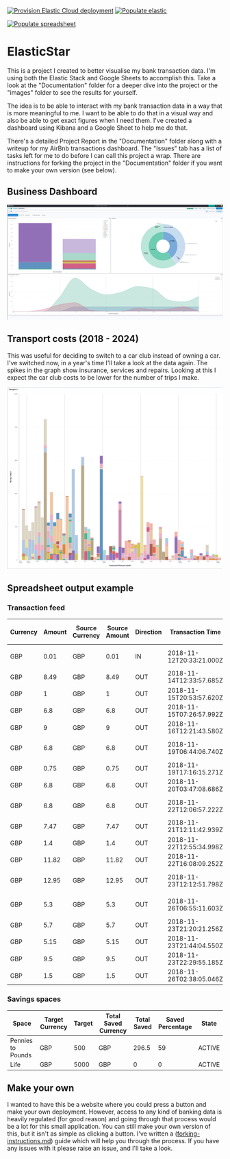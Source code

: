 [![Provision Elastic Cloud deployment](https://github.com/clincha/ElasticStar/actions/workflows/provision-elastic-deployment.yml/badge.svg?branch=master)](https://github.com/clincha/ElasticStar/actions/workflows/provision-elastic-deployment.yml)
[![Populate elastic](https://github.com/clincha/ElasticStar/actions/workflows/populate-elastic.yml/badge.svg)](https://github.com/clincha/ElasticStar/actions/workflows/populate-elastic.yml)  

[![Populate spreadsheet](https://github.com/clincha/ElasticStar/actions/workflows/populate-spreadsheet.yml/badge.svg)](https://github.com/clincha/ElasticStar/actions/workflows/populate-spreadsheet.yml)

# ElasticStar

This is a project I created to better visualise my bank transaction data. I'm using both the Elastic Stack and Google Sheets to accomplish this. Take a look at the "Documentation" folder for a deeper dive into the project or the "images" folder to see the results for yourself.

The idea is to be able to interact with my bank transaction data in a way that is more meaningful to me. I want to be able to do that in a visual way and also be able to get exact figures when I need them. I've created a dashboard using Kibana and a Google Sheet to help me do that.

There's a detailed Project Report in the "Documentation" folder along with a writeup for my AirBnb transactions dashboard. The "Issues" tab has a list of tasks left for me to do before I can call this project a wrap. There are instructions for forking the project in the "Documentation" folder if you want to make your own version (see below).

## Business Dashboard

![business-dashboard-05.png](/images/business-dashboard-05.png)

## Transport costs (2018 - 2024)

This was useful for deciding to switch to a car club instead of owning a car. I've switched now, in a year's time I'll take a look at the data again. The spikes in the graph show insurance, services and repairs. Looking at this I expect the car club costs to be lower for the number of trips I make.

![transport costs.png](/images/transport-costs.png)

## Spreadsheet output example

### Transaction feed

| Currency | Amount | Source Currency | Source Amount | Direction | Transaction Time         | Source              | Status  | Counter Party Type | Counter Party Name   | Reference                                                    | Country | Spending Category | Has Attachment | Has Receipt |
|----------|--------|-----------------|---------------|-----------|--------------------------|---------------------|---------|--------------------|----------------------|--------------------------------------------------------------|---------|-------------------|----------------|-------------|
| GBP      | 0.01   | GBP             | 0.01          | IN        | 2018-11-12T20:33:21.000Z | FASTER_PAYMENTS_IN  | SETTLED | SENDER             | PAYPAL CODE 4269     | PAYPAL CODE 4269                                             | GB      | INCOME            | FALSE          | FALSE       |
| GBP      | 8.49   | GBP             | 8.49          | OUT       | 2018-11-14T12:33:57.685Z | MASTER_CARD         | SETTLED | MERCHANT           | Pizza Hut 228        | PIZZA HUT 228          LONDON        GBR                     | GB      | EATING_OUT        | FALSE          | FALSE       |
| GBP      | 1      | GBP             | 1             | OUT       | 2018-11-15T20:53:57.620Z | MASTER_CARD         | SETTLED | MERCHANT           | Morrisons            | W M MORRISONS PLC      LONDON        GBR                     | GB      | GROCERIES         | FALSE          | FALSE       |
| GBP      | 6.8    | GBP             | 6.8           | OUT       | 2018-11-15T07:26:57.992Z | MASTER_CARD         | SETTLED | MERCHANT           | TfL                  | TfL Travel Charge      TFL.gov.uk/CP GBR                     | GB      | TRANSPORT         | FALSE          | FALSE       |
| GBP      | 9      | GBP             | 9             | OUT       | 2018-11-16T12:21:43.580Z | MASTER_CARD         | SETTLED | MERCHANT           | Old Chang Kee        | OLD CHANG KEE          LONDON  WC2N  GBR                     | GB      | EATING_OUT        | FALSE          | FALSE       |
| GBP      | 6.8    | GBP             | 6.8           | OUT       | 2018-11-19T06:44:06.740Z | MASTER_CARD         | SETTLED | MERCHANT           | TfL                  | TFL TRAVEL CH\VICTORIA STREET\TFL.GOV.UK/CP\SW1H 0TL     GBR | GB      | TRANSPORT         | FALSE          | FALSE       |
| GBP      | 0.75   | GBP             | 0.75          | OUT       | 2018-11-19T17:16:15.271Z | MASTER_CARD         | SETTLED | MERCHANT           | Sainsburys Stratford | SAINSBURYS SACAT 0002  STRATFORD     GBR                     | GB      | GROCERIES         | FALSE          | FALSE       |
| GBP      | 6.8    | GBP             | 6.8           | OUT       | 2018-11-20T03:47:08.686Z | MASTER_CARD         | SETTLED | MERCHANT           | TfL                  | TfL Travel Charge      TFL.gov.uk/CP GBR                     | GB      | TRANSPORT         | FALSE          | FALSE       |
| GBP      | 6.8    | GBP             | 6.8           | OUT       | 2018-11-22T12:06:57.222Z | MASTER_CARD         | SETTLED | MERCHANT           | TfL                  | TFL TRAVEL CH\VICTORIA STREET\TFL.GOV.UK/CP\SW1H 0TL     GBR | GB      | TRANSPORT         | FALSE          | FALSE       |
| GBP      | 7.47   | GBP             | 7.47          | OUT       | 2018-11-21T12:11:42.939Z | MASTER_CARD         | SETTLED | MERCHANT           | McDonald's           | MCDONALDS              LONDON        GBR                     | GB      | EATING_OUT        | FALSE          | FALSE       |
| GBP      | 1.4    | GBP             | 1.4           | OUT       | 2018-11-22T12:55:34.998Z | MASTER_CARD         | SETTLED | MERCHANT           | Co-op Food           | CO-OP GROUP FOOD RETAI FOREST GATE   GBR                     | GB      | GROCERIES         | FALSE          | FALSE       |
| GBP      | 11.82  | GBP             | 11.82         | OUT       | 2018-11-22T16:08:09.252Z | MASTER_CARD         | SETTLED | MERCHANT           | Kfc - Forest Gate    | KFC - FOREST GATE      LONDON        GBR                     | GB      | EATING_OUT        | FALSE          | FALSE       |
| GBP      | 12.95  | GBP             | 12.95         | OUT       | 2018-11-23T12:12:51.798Z | MASTER_CARD         | SETTLED | MERCHANT           | Nandos Covent Garden | NANDOS COVENT GARDEN   LONDON        GBR                     | GB      | EATING_OUT        | FALSE          | FALSE       |
| GBP      | 5.3    | GBP             | 5.3           | OUT       | 2018-11-26T06:55:11.603Z | MASTER_CARD         | SETTLED | MERCHANT           | TfL                  | TFL TRAVEL CH\VICTORIA STREET\TFL.GOV.UK/CP\SW1H 0TL     GBR | GB      | TRANSPORT         | FALSE          | FALSE       |
| GBP      | 5.7    | GBP             | 5.7           | OUT       | 2018-11-23T21:20:21.256Z | MASTER_CARD         | SETTLED | MERCHANT           | White Lion Antiques  | WHITE LION             LONDON        GBR                     | GB      | SHOPPING          | FALSE          | FALSE       |
| GBP      | 5.15   | GBP             | 5.15          | OUT       | 2018-11-23T21:44:04.550Z | MASTER_CARD         | SETTLED | MERCHANT           | White Lion Antiques  | WHITE LION             LONDON        GBR                     | GB      | SHOPPING          | FALSE          | FALSE       |
| GBP      | 9.5    | GBP             | 9.5           | OUT       | 2018-11-23T22:29:55.185Z | MASTER_CARD         | SETTLED | MERCHANT           | White Lion Antiques  | WHITE LION             LONDON        GBR                     | GB      | SHOPPING          | FALSE          | FALSE       |
| GBP      | 1.5    | GBP             | 1.5           | OUT       | 2018-11-26T02:38:05.046Z | MASTER_CARD         | SETTLED | MERCHANT           | TfL                  | TfL Travel Charge      TFL.gov.uk/CP GBR                     | GB      | TRANSPORT         | FALSE          | FALSE       |


### Savings spaces

| Space             | Target Currency | Target | Total Saved Currency | Total Saved | Saved Percentage | State  |
|-------------------|-----------------|--------|----------------------|-------------|------------------|--------|
| Pennies to Pounds | GBP             | 500    | GBP                  | 296.5       | 59               | ACTIVE |
| Life              | GBP             | 5000   | GBP                  | 0           | 0                | ACTIVE |


## Make your own

I wanted to have this be a website where you could press a button and make your own deployment. However, access to any kind of banking data is heavily regulated (for good reason) and going through that process would be a lot for this small application. You can still make your own version of this, but it isn't as simple as clicking a button. I've written a ([forking-instructions.md](/Documentation/forking-instructions.md)) guide which will help you through the process. If you have any issues with it please raise an issue, and I'll take a look.